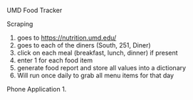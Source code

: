 UMD Food Tracker

Scraping 
1. goes to https://nutrition.umd.edu/
2. goes to each of the diners (South, 251, Diner)
3. click on each meal (breakfast, lunch, dinner) if present
4. enter 1 for each food item
5. generate food report and store all values into a dictionary
6. Will run once daily to grab all menu items for that day







Phone Application
1.


